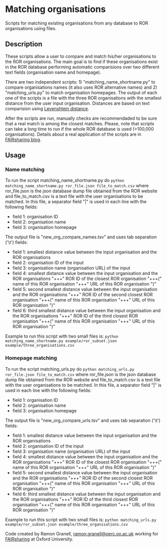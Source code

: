 # Matching organisations
Scripts for matching existing organisations from any database to ROR organisations using files.


## Description

These scripts allow a user to compare and match his/her organisations to the ROR organisations. The main goal is to find if these organisations exist in the ROR database performing automatic comparisions over two different text fields (organisation name and homepage). 

There are two independent scripts: 1) "matching_name_shortname.py" to compare organisations names (it also uses ROR alternative names) and 2) "matching_urls.py" to match organisation homepages. The output of each one of the scripts is a file with the three ROR organisations with the smallest distance from the user input organisation. Distances are based on text comparision using [Levenshtein distance](https://en.wikipedia.org/wiki/Levenshtein_distance). 

After the scripts are run, manually checks are recommendaded to be sure that a real match is among the closest matches. Please, note that scripts can take a long time to run if the whole ROR database is used (>100,000 organisations). Details about a real application of the scripts are in [FAIRsharing blog](https://blog.fairsharing.org/?p=239).

## Usage
### Name matching
To run the script matching_name_shortname.py do ```python matching_name_shortname.py ror_file.json file_to_match.csv``` where ror_file.json is the json database dump file obtained from the ROR website and file_to_match.csv is a text file with the user organisations to be matched. In this file, a separator field "|" is used in each line with the following fields:
- field 1: organisation ID
- field 2: organisation name
- field 3: organisation homepage

The output file is "new_org_compare_names.tsv" and uses tab separation ('\t') fields:
- field 1: smallest distance value between the input organisation and the ROR organisations
- field 2: organisation ID of the input
- field 3: organisation name (organisation URL) of the input
- field 4: smallest distance value between the input organisation and the ROR organisations "+++" ROR ID of the closest ROR organisation "+++(" name of this ROR organisation "+++" URL of this ROR organisation ")"
- field 5: second smallest distance value between the input organisation and the ROR organisations "+++" ROR ID of the second closest ROR organisation "+++(" name of this ROR organisation "+++" URL of this ROR organisation ")"
- field 6: third smallest distance value between the input organisation and the ROR organisations "+++" ROR ID of the third closest ROR organisation "+++(" name of this ROR organisation "+++" URL of this ROR organisation ")"

Example to run this script with two small files is: ```python matching_name_shortname.py example/ror_subset.json example/three_organisations.csv``` 

### Homepage matching
To run the script matching_urls.py do ```python matching_urls.py ror_file.json file_to_match.csv``` where ror_file.json is the json database dump file obtained from the ROR website and file_to_match.csv is a text file with the user organisations to be matched. In this file, a separator field "|" is used in each line with the following fields:
- field 1: organisation ID
- field 2: organisation name
- field 3: organisation homepage

The output file is "new_org_compare_urls.tsv" and uses tab separation ('\t') fields:
- field 1: smallest distance value between the input organisation and the ROR organisations
- field 2: organisation ID of the input
- field 3: organisation name (organisation URL) of the input
- field 4: smallest distance value between the input organisation and the ROR organisations "+++" ROR ID of the closest ROR organisation "+++(" name of this ROR organisation "+++" URL of this ROR organisation ")"
- field 5: second smallest distance value between the input organisation and the ROR organisations "+++" ROR ID of the second closest ROR organisation "+++(" name of this ROR organisation "+++" URL of this ROR organisation ")"
- field 6: third smallest distance value between the input organisation and the ROR organisations "+++" ROR ID of the third closest ROR organisation "+++(" name of this ROR organisation "+++" URL of this ROR organisation ")"

Example to run this script with two small files is: ```python matching_urls.py example/ror_subset.json example/three_organisations.csv``` 


Code created by Ramon Granell, ramon.granell@oerc.ox.ac.uk working for [FAIRsharing](https://fairsharing.org/) at Oxford University.
